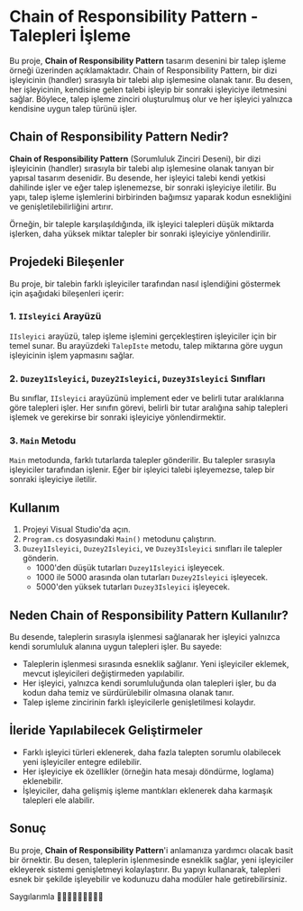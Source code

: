 # Chain of Responsibility Pattern - Talepleri İşleme

Bu proje, **Chain of Responsibility Pattern** tasarım desenini bir talep işleme örneği üzerinden açıklamaktadır. Chain of Responsibility Pattern, bir dizi işleyicinin (handler) sırasıyla bir talebi alıp işlemesine olanak tanır. Bu desen, her işleyicinin, kendisine gelen talebi işleyip bir sonraki işleyiciye iletmesini sağlar. Böylece, talep işleme zinciri oluşturulmuş olur ve her işleyici yalnızca kendisine uygun talep türünü işler.

## Chain of Responsibility Pattern Nedir?

**Chain of Responsibility Pattern** (Sorumluluk Zinciri Deseni), bir dizi işleyicinin (handler) sırasıyla bir talebi alıp işlemesine olanak tanıyan bir yapısal tasarım desenidir. Bu desende, her işleyici talebi kendi yetkisi dahilinde işler ve eğer talep işlenemezse, bir sonraki işleyiciye iletilir. Bu yapı, talep işleme işlemlerini birbirinden bağımsız yaparak kodun esnekliğini ve genişletilebilirliğini artırır.

Örneğin, bir taleple karşılaşıldığında, ilk işleyici talepleri düşük miktarda işlerken, daha yüksek miktar talepler bir sonraki işleyiciye yönlendirilir.

## Projedeki Bileşenler

Bu proje, bir talebin farklı işleyiciler tarafından nasıl işlendiğini göstermek için aşağıdaki bileşenleri içerir:

### 1. `IIsleyici` Arayüzü

`IIsleyici` arayüzü, talep işleme işlemini gerçekleştiren işleyiciler için bir temel sunar. Bu arayüzdeki `TalepIste` metodu, talep miktarına göre uygun işleyicinin işlem yapmasını sağlar.

### 2. `Duzey1Isleyici`, `Duzey2Isleyici`, `Duzey3Isleyici` Sınıfları

Bu sınıflar, `IIsleyici` arayüzünü implement eder ve belirli tutar aralıklarına göre talepleri işler. Her sınıfın görevi, belirli bir tutar aralığına sahip talepleri işlemek ve gerekirse bir sonraki işleyiciye yönlendirmektir.

### 3. `Main` Metodu

`Main` metodunda, farklı tutarlarda talepler gönderilir. Bu talepler sırasıyla işleyiciler tarafından işlenir. Eğer bir işleyici talebi işleyemezse, talep bir sonraki işleyiciye iletilir.

## Kullanım

1. Projeyi Visual Studio'da açın.
2. `Program.cs` dosyasındaki `Main()` metodunu çalıştırın.
3. `Duzey1Isleyici`, `Duzey2Isleyici`, ve `Duzey3Isleyici` sınıfları ile talepler gönderin.
   - 1000'den düşük tutarları `Duzey1Isleyici` işleyecek.
   - 1000 ile 5000 arasında olan tutarları `Duzey2Isleyici` işleyecek.
   - 5000'den yüksek tutarları `Duzey3Isleyici` işleyecek.

## Neden Chain of Responsibility Pattern Kullanılır?

Bu desende, taleplerin sırasıyla işlenmesi sağlanarak her işleyici yalnızca kendi sorumluluk alanına uygun talepleri işler. Bu sayede:

- Taleplerin işlenmesi sırasında esneklik sağlanır. Yeni işleyiciler eklemek, mevcut işleyicileri değiştirmeden yapılabilir.
- Her işleyici, yalnızca kendi sorumluluğunda olan talepleri işler, bu da kodun daha temiz ve sürdürülebilir olmasına olanak tanır.
- Talep işleme zincirinin farklı işleyicilerle genişletilmesi kolaydır.

## İleride Yapılabilecek Geliştirmeler

- Farklı işleyici türleri eklenerek, daha fazla talepten sorumlu olabilecek yeni işleyiciler entegre edilebilir.
- Her işleyiciye ek özellikler (örneğin hata mesajı döndürme, loglama) eklenebilir.
- İşleyiciler, daha gelişmiş işleme mantıkları eklenerek daha karmaşık talepleri ele alabilir.

## Sonuç

Bu proje, **Chain of Responsibility Pattern**'i anlamanıza yardımcı olacak basit bir örnektir. Bu desen, taleplerin işlenmesinde esneklik sağlar, yeni işleyiciler ekleyerek sistemi genişletmeyi kolaylaştırır. Bu yapıyı kullanarak, talepleri esnek bir şekilde işleyebilir ve kodunuzu daha modüler hale getirebilirsiniz.

Saygılarımla 🧠👣👩🏻‍💻🙋🏼‍♀💐
